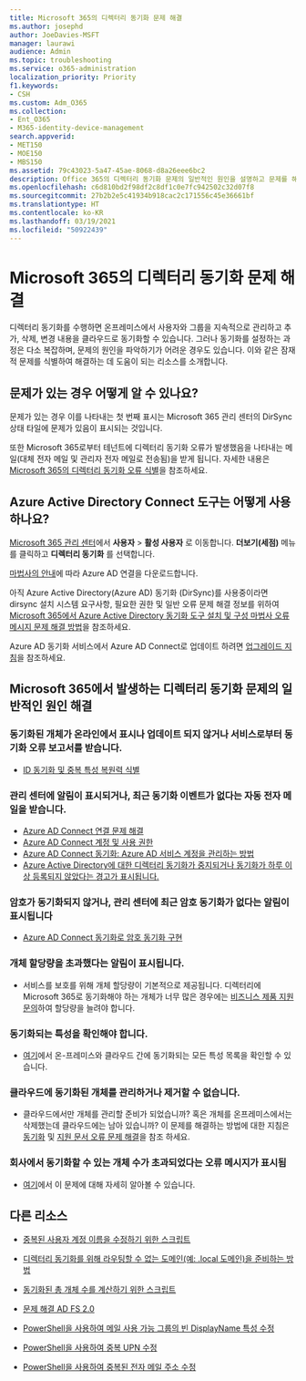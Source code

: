 ```yaml
---
title: Microsoft 365의 디렉터리 동기화 문제 해결
ms.author: josephd
author: JoeDavies-MSFT
manager: laurawi
audience: Admin
ms.topic: troubleshooting
ms.service: o365-administration
localization_priority: Priority
f1.keywords:
- CSH
ms.custom: Adm_O365
ms.collection:
- Ent_O365
- M365-identity-device-management
search.appverid:
- MET150
- MOE150
- MBS150
ms.assetid: 79c43023-5a47-45ae-8068-d8a26eee6bc2
description: Office 365의 디렉터리 동기화 문제의 일반적인 원인을 설명하고 문제를 해결할 수 있는 몇 가지 방법을 제공합니다.
ms.openlocfilehash: c6d810bd2f98df2c8df1c0e7fc942502c32d07f8
ms.sourcegitcommit: 27b2b2e5c41934b918cac2c171556c45e36661bf
ms.translationtype: HT
ms.contentlocale: ko-KR
ms.lasthandoff: 03/19/2021
ms.locfileid: "50922439"
---
```

# <a name="fixing-problems-with-directory-synchronization-for-microsoft-365"></a>Microsoft 365의 디렉터리 동기화 문제 해결

디렉터리 동기화를 수행하면 온프레미스에서 사용자와 그룹을 지속적으로 관리하고 추가, 삭제, 변경 내용을 클라우드로 동기화할 수 있습니다. 그러나 동기화를 설정하는 과정은 다소 복잡하며, 문제의 원인을 파악하기가 어려운 경우도 있습니다. 이와 같은 잠재적 문제를 식별하여 해결하는 데 도움이 되는 리소스를 소개합니다.
  
## <a name="how-do-i-know-if-something-is-wrong"></a>문제가 있는 경우 어떻게 알 수 있나요?

문제가 있는 경우 이를 나타내는 첫 번째 표시는 Microsoft 365 관리 센터의 DirSync 상태 타일에 문제가 있음이 표시되는 것입니다.
  
또한 Microsoft 365로부터 테넌트에 디렉터리 동기화 오류가 발생했음을 나타내는 메일(대체 전자 메일 및 관리자 전자 메일로 전송됨)을 받게 됩니다. 자세한 내용은 [Microsoft 365의 디렉터리 동기화 오류 식별](identify-directory-synchronization-errors.md)을 참조하세요.
  
## <a name="how-do-i-get-azure-active-directory-connect-tool"></a>Azure Active Directory Connect 도구는 어떻게 사용하나요?

[Microsoft 365 관리 센터](https://admin.microsoft.com)에서 **사용자** \> **활성 사용자** 로 이동합니다. **더보기(세점)** 메뉴를 클릭하고 **디렉터리 동기화** 를 선택합니다. 
  
[마법사의 안내](set-up-directory-synchronization.md)에 따라 Azure AD 연결을 다운로드합니다. 
  
아직 Azure Active Directory(Azure AD) 동기화 (DirSync)를 사용중이라면 dirsync 설치 시스템 요구사항, 필요한 권한 및 일반 오류 문제 해결 정보를 위하여 [Microsoft 365에서 Azure Active Directory 동기화 도구 설치 및 구성 마법사 오류 메시지 문제 해결 방법](/troubleshoot/azure/active-directory/installation-configuration-wizard-errors)을 참조하세요. 
  
Azure AD 동기화 서비스에서 Azure AD Connect로 업데이트 하려면 [업그레이드 지침](/azure/active-directory/hybrid/how-to-dirsync-upgrade-get-started)을 참조하세요.
  
## <a name="resolving-common-causes-of-problems-with-directory-synchronization-in-microsoft-365"></a>Microsoft 365에서 발생하는 디렉터리 동기화 문제의 일반적인 원인 해결

### <a name="synchronized-objects-arent-appearing-or-updating-online-or-im-getting-synchronization-error-reports-from-the-service"></a>동기화된 개체가 온라인에서 표시나 업데이트 되지 않거나 서비스로부터 동기화 오류 보고서를 받습니다.

- [ID 동기화 및 중복 특성 복원력 식별](/azure/active-directory/hybrid/how-to-connect-syncservice-duplicate-attribute-resiliency)

### <a name="i-have-an-alert-in-the-admin-center-or-am-receiving-automated-emails-that-there-hasnt-been-a-recent-synchronization-event"></a>관리 센터에 알림이 표시되거나, 최근 동기화 이벤트가 없다는 자동 전자 메일을 받습니다.
- [Azure AD Connect 연결 문제 해결](/azure/active-directory/hybrid/tshoot-connect-connectivity)
- [Azure AD Connect 계정 및 사용 권한](/azure/active-directory/hybrid/reference-connect-accounts-permissions)
- [Azure AD Connect 동기화: Azure AD 서비스 계정을 관리하는 방법](/azure/active-directory/hybrid/how-to-connect-azureadaccount)
- [Azure Active Directory에 대한 디렉터리 동기화가 중지되거나 동기화가 하루 이상 등록되지 않았다는 경고가 표시됩니다.](https://support.microsoft.com/help/2882421/directory-synchronization-to-azure-active-directory-stops-or-you-re-warned-that-sync-hasn-t-registered-in-more-than-a-day)

### <a name="password-hashes-arent-synchronizing-or-im-seeing-an-alert-in-the-admin-center-that-there-hasnt-been-a-recent-password-hash-synchronization"></a>암호가 동기화되지 않거나, 관리 센터에 최근 암호 동기화가 없다는 알림이 표시됩니다
- [Azure AD Connect 동기화로 암호 동기화 구현](/azure/active-directory/hybrid/how-to-connect-password-hash-synchronization)

### <a name="im-seeing-an-alert-that-object-quota-exceeded"></a>개체 할당량을 초과했다는 알림이 표시됩니다.
- 서비스를 보호를 위해 개체 할당량이 기본적으로 제공됩니다. 디렉터리에 Microsoft 365로 동기화해야 하는 개체가 너무 많은 경우에는 [비즈니스 제품 지원 문의](https://support.office.com/article/32a17ca7-6fa0-4870-8a8d-e25ba4ccfd4b)하여 할당량을 늘려야 합니다.

### <a name="i-need-to-know-which-attributes-are-synchronized"></a>동기화되는 특성을 확인해야 합니다.
- [여기](https://go.microsoft.com/fwlink/p/?LinkId=396719)에서 온-프레미스와 클라우드 간에 동기화되는 모든 특성 목록을 확인할 수 있습니다.

### <a name="i-cant-manage-or-remove-objects-that-were-synchronized-to-the-cloud"></a>클라우드에 동기화된 개체를 관리하거나 제거할 수 없습니다.
- 클라우드에서만 개체를 관리할 준비가 되었습니까? 혹은 개체를 온프레미스에서는 삭제했는데 클라우드에는 남아 있습니까? 이 문제를 해결하는 방법에 대한 지침은 [동기화](/azure/active-directory/hybrid/tshoot-connect-sync-errors) 및 [지원 문서 오류 문제 해결](/troubleshoot/azure/active-directory/cannot-manage-objects)을 참조 하세요.

### <a name="i-got-an-error-message-that-my-company-has-exceeded-the-number-of-objects-that-can-be-synchronized"></a>회사에서 동기화할 수 있는 개체 수가 초과되었다는 오류 메시지가 표시됨
- [여기](/troubleshoot/azure/active-directory/exceed-number-objects-synced)에서 이 문제에 대해 자세히 알아볼 수 있습니다.
   
## <a name="other-resources"></a>다른 리소스

- [중복된 사용자 계정 이름을 수정하기 위한 스크립트](/samples/browse/?redirectedfrom=TechNet-Gallery)
    
- [디렉터리 동기화를 위해 라우팅할 수 없는 도메인(예: .local 도메인)을 준비하는 방법](prepare-a-non-routable-domain-for-directory-synchronization.md)
    
- [동기화된 총 개체 수를 계산하기 위한 스크립트](/samples/browse/?redirectedfrom=TechNet-Gallery)
    
- [문제 해결 AD FS 2.0](https://go.microsoft.com/fwlink/p/?LinkId=396727)
    
- [PowerShell을 사용하여 메일 사용 가능 그룹의 빈 DisplayName 특성 수정](https://go.microsoft.com/fwlink/p/?LinkId=396728)
    
- [PowerShell을 사용하여 중복 UPN 수정](https://go.microsoft.com/fwlink/p/?LinkId=396730)
    
- [PowerShell을 사용하여 중복된 전자 메일 주소 수정](https://go.microsoft.com/fwlink/p/?LinkId=396731)
